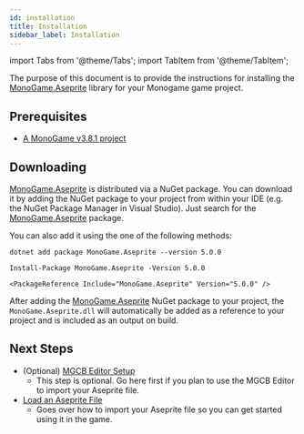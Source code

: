 ```yaml
---
id: installation
title: Installation
sidebar_label: Installation
---
```


import Tabs from '@theme/Tabs';
import TabItem from '@theme/TabItem';

The purpose of this document is to provide the instructions for installing the [MonoGame.Aseprite](../api/MonoGame.Aseprite/MonoGame.Aseprite.md) library for your Monogame game project.

## Prerequisites

- [A MonoGame v3.8.1 project](https://docs.monogame.net/articles/getting_started/0_getting_started.html)

## Downloading

[MonoGame.Aseprite](../api/MonoGame.Aseprite/MonoGame.Aseprite.md) is distributed via a NuGet package. You can download it by adding the NuGet package to your project from within your IDE (e.g. the NuGet Package Manager in Visual Studio). Just search for the [MonoGame.Aseprite](../api/MonoGame.Aseprite/MonoGame.Aseprite.md) package.

You can also add it using the one of the following methods:

<Tabs>
 <TabItem value="net-cli" label="NET CLI">

```
dotnet add package MonoGame.Aseprite --version 5.0.0
```

</TabItem>
<TabItem value="package-manager" label="Package Manger">

```
Install-Package MonoGame.Aseprite -Version 5.0.0
```

</TabItem>

<TabItem value="package-reference" label="Package Reference">

```
<PackageReference Include="MonoGame.Aseprite" Version="5.0.0" />
```

</TabItem>
</Tabs>

After adding the [MonoGame.Aseprite](../api/MonoGame.Aseprite/MonoGame.Aseprite.md) NuGet package to your project, the `MonoGame.Aseprite.dll` will automatically be added as a reference to your project and is included as an output on build.

## Next Steps

- (Optional) [MGCB Editor Setup](./setup-mgcb-editor)
  - This step is optional. Go here first if you plan to use the MGCB Editor to import your Aseprite file.
- [Load an Aseprite File](./load-aseprite-file)
  - Goes over how to import your Aseprite file so you can get started using it in the game.

